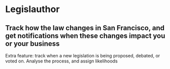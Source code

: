 # Legislauthor

## Track how the law changes in San Francisco, and get notifications when these changes impact you or your business

Extra feature: track when a new legislation is being proposed, debated, or voted on. Analyse the process, and assign likelihoods




